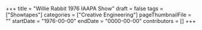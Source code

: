 +++
title = "Willie Rabbit 1976 IAAPA Show"
draft = false
tags = ["Showtapes"]
categories = ["Creative Engineering"]
pageThumbnailFile = ""
startDate = "1976-00-00"
endDate = "0000-00-00"
contributors = []
+++
